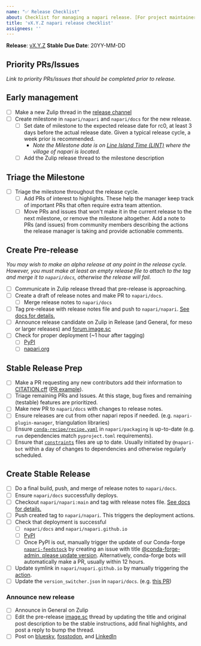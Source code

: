 ```yaml
---
name: "✅ Release Checklist"
about: Checklist for managing a napari release. [For project maintainers only]
title: 'vX.Y.Z napari release checklist'
assignees: ''
---
```


**Release**: [vX.Y.Z](https://github.com/napari/napari/milestones/?)
**Stable Due Date**: 20YY-MM-DD

## Priority PRs/Issues

*Link to priority PRs/issues that should be completed prior to release.*

## Early management

- [ ] Make a new Zulip thread in the [release channel](https://napari.zulipchat.com/#narrow/stream/215289-release)
- [ ] Create milestone in `napari/napari` and `napari/docs` for the new release.
  - [ ] Set date of milestone to the expected release date for rc0, at least 3 days before the actual release date. Given a typical release cycle, a week prior is recommended.
    - *Note the Milestone date is on [Line Island Time (LINT)](https://www.timeanddate.com/time/zone/@4030926) where the village of napari is located.*
  - [ ] Add the Zulip release thread to the milestone description

## Triage the Milestone

- [ ] Triage the milestone throughout the release cycle.
  - [ ] Add PRs of interest to highlights. These help the manager keep track of important PRs that often require extra team attention.
  - [ ] Move PRs and issues that won't make it in the current release to the next milestone, or remove the milestone altogether. Add a note to PRs (and issues) from community members describing the actions the release manager is taking and provide actionable comments.

## Create Pre-release

*You may wish to make an alpha release at any point in the release cycle. However, you must make at least an empty release file to attach to the tag and merge it to `napari/docs`, otherwise the release will fail.*

- [ ] Communicate in Zulip release thread that pre-release is approaching.
- [ ] Create a draft of release notes and make PR to `napari/docs`.
  - [ ] Merge release notes to `napari/docs`
- [ ] Tag pre-release with release notes file and push to `napari/napari`. [See docs for details.](https://napari.org/dev/developers/coredev/release.html#tagging-the-new-release-candidate)
- [ ] Announce release candidate on Zulip in Release (and General, for meso or larger releases) and [forum.image.sc](https://forum.image.sc/announcements)
- [ ] Check for proper deployment (~1 hour after tagging)
  - [ ] [PyPI](https://pypi.org/project/napari/#history)
  - [ ] [napari.org](https://napari.org/dev/)

## Stable Release Prep

- [ ] Make a PR requesting any new contributors add their information to [CITATION.cff](https://github.com/napari/napari/blob/main/CITATION.cff) ([PR example](https://github.com/napari/napari/pull/8138)).
- [ ] Triage remaining PRs and Issues. At this stage, bug fixes and remaining (testable) features are prioritized.
- [ ] Make new PR to `napari/docs` with changes to release notes.
- [ ] Ensure releases are cut from other napari repos if needed. (e.g. `napari-plugin-manager`, triangulation libraries)
- [ ] Ensure [`conda-recipe/recipe.yaml`](https://github.com/napari/packaging/blob/main/conda-recipe/recipe.yaml) in `napari/packaging` is up-to-date (e.g. `run` dependencies match `pyproject.toml` requirements).
- [ ] Ensure that [`constraints`](https://github.com/napari/napari/tree/main/resources/constraints) files are up to date. Usually initiated by `@napari-bot` within a day of changes to dependencies and otherwise regularly scheduled.

## Create Stable Release

- [ ] Do a final build, push, and merge of release notes to `napari/docs`.
- [ ] Ensure `napari/docs` successfully deploys.
- [ ] Checkout `napari/napari:main` and tag with release notes file. [See docs for details.](https://napari.org/dev/developers/coredev/release.html#tagging-the-new-release-candidate)
- [ ] Push created tag to `napari/napari`. This triggers the deployment actions.
- [ ] Check that deployment is successful
  - [ ] `napari/docs` and `napari/napari.github.io`
  - [ ] [PyPI](https://pypi.org/project/napari/#history)
  - [ ] Once PyPI is out, manually trigger the update of our Conda-forge [`napari-feedstock`](https://github.com/conda-forge/napari-feedstock) by creating an issue with title [@conda-forge-admin, please update version](https://github.com/conda-forge/napari-feedstock/issues/new?template=2-bot-commands.yml). Alternatively, conda-forge bots will automatically make a PR, usually within 12 hours.
- [ ] Update symlink in `napari/napari.github.io` by manually triggering the [action](https://github.com/napari/napari.github.io/actions/workflows/symlink-stable.yml).
- [ ] Update the `version_switcher.json` in `napari/docs`. (e.g. [this PR](https://github.com/napari/docs/pull/826))

### Announce new release

- [ ] Announce in General on Zulip
- [ ] Edit the pre-release [image.sc](https://forum.image.sc) thread by updating the title and original post description to be the stable instructions, add final highlights, and post a reply to bump the thread.
- [ ] Post on [bluesky](https://bsky.app/profile/napari.org), [fosstodon](https://fosstodon.org/@napari), and [LinkedIn](https://www.linkedin.com/company/napari)
